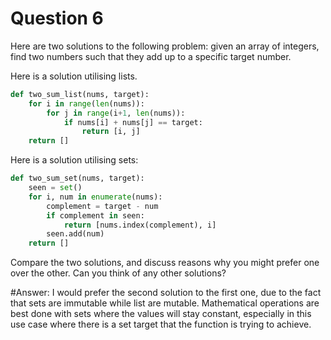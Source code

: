 # Question 6

Here are two solutions to the following problem: given an array of integers, find two numbers such that they add up to a specific target number.

Here is a solution utilising lists.

```python
def two_sum_list(nums, target):
    for i in range(len(nums)):
        for j in range(i+1, len(nums)):
            if nums[i] + nums[j] == target:
                return [i, j]
    return []
```

Here is a solution utilising sets:

```python
def two_sum_set(nums, target):
    seen = set()
    for i, num in enumerate(nums):
        complement = target - num
        if complement in seen:
            return [nums.index(complement), i]
        seen.add(num)
    return []
```

Compare the two solutions, and discuss reasons why you might prefer one over the other. Can you think of any other solutions?

#Answer:
I would prefer the second solution to the first one, due to the fact that sets are immutable while list are mutable. Mathematical operations are best done with sets where the values will stay constant, especially in this use case where there is a set target that the function is trying to achieve.
